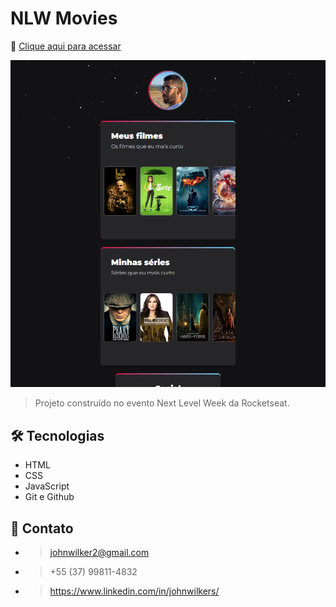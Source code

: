 # NLW Movies

🔗 [Clique aqui para acessar](https://johnwilker.github.io/nlw-movies)

![preview](./.github/preview.png)

>Projeto construído no evento Next Level Week da Rocketseat.

## 🛠️ Tecnologias

- HTML
- CSS
- JavaScript
- Git e Github

## 💛 Contato
- > johnwilker2@gmail.com
- > +55 (37) 99811-4832
- > https://www.linkedin.com/in/johnwilkers/
